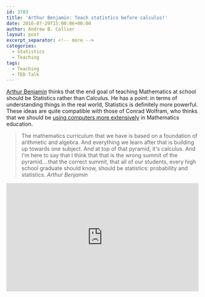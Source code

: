 ```yaml
---
id: 3783
title: 'Arthur Benjamin: Teach statistics before calculus!'
date: 2016-07-29T15:00:06+00:00
author: Andrew B. Collier
layout: post
excerpt_separator: <!-- more -->
categories:
  - Statistics
  - Teaching
tags:
  - Teaching
  - TED Talk
---
```

[Arthur Benjamin](https://en.wikipedia.org/wiki/Arthur_T._Benjamin) thinks that the end goal of teaching Mathematics at school should be Statistics rather than Calculus. He has a point: in terms of understanding things in the real world, Statistics is definitely more powerful. These ideas are quite compatible with those of Conrad Wolfram, who thinks that we should be [using computers more extensively](http://www.exegetic.biz/blog/2016/07/teaching-kids-real-math-computers/) in Mathematics education.

<!-- more -->

<blockquote>
The mathematics curriculum that we have is based on a foundation of arithmetic and algebra. And everything we learn after that is building up towards one subject. And at top of that pyramid, it's calculus. And I'm here to say that I think that that is the wrong summit of the pyramid... that the correct summit, that all of our students, every high school graduate should know, should be statistics: probability and statistics. <cite>Arthur Benjamin</cite>
</blockquote>

<div style="max-width:640"><div style="position:relative;height:0;padding-bottom:56.25%"><iframe src="https://embed.ted.com/talks/arthur_benjamin_s_formula_for_changing_math_education" width="640" height="360" style="position:absolute;left:0;top:0;width:100%;height:100%" frameborder="0" scrolling="no" allowfullscreen></iframe></div></div>
